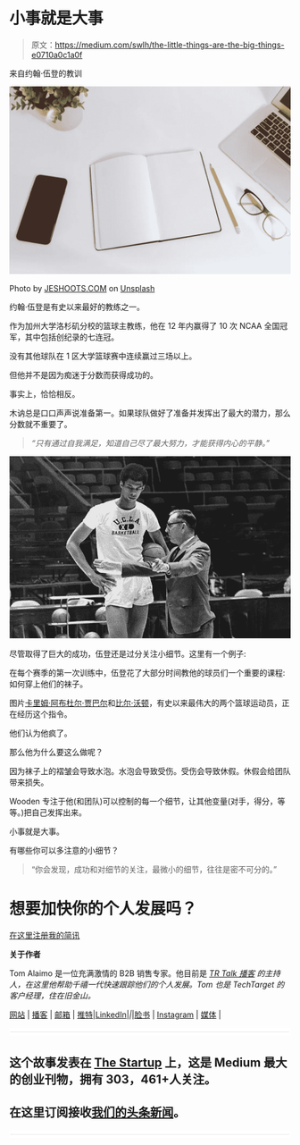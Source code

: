 # 小事就是大事

> 原文：<https://medium.com/swlh/the-little-things-are-the-big-things-e0710a0c1a0f>

来自约翰·伍登的教训

![](img/9aea948368a29bba7f6cc24d4a167268.png)

Photo by [JESHOOTS.COM](https://unsplash.com/photos/pUAM5hPaCRI?utm_source=unsplash&utm_medium=referral&utm_content=creditCopyText) on [Unsplash](https://unsplash.com/search/photos/pencil-notebook?utm_source=unsplash&utm_medium=referral&utm_content=creditCopyText)

约翰·伍登是有史以来最好的教练之一。

作为加州大学洛杉矶分校的篮球主教练，他在 12 年内赢得了 10 次 NCAA 全国冠军，其中包括创纪录的七连冠。

没有其他球队在 1 区大学篮球赛中连续赢过三场以上。

但他并不是因为痴迷于分数而获得成功的。

事实上，恰恰相反。

木讷总是口口声声说准备第一。如果球队做好了准备并发挥出了最大的潜力，那么分数就不重要了。

> *“只有通过自我满足，知道自己尽了最大努力，才能获得内心的平静。”*

![](img/d1df6f29e254652256269595c0fee619.png)

尽管取得了巨大的成功，伍登还是过分关注小细节。这里有一个例子:

在每个赛季的第一次训练中，伍登花了大部分时间教他的球员们一个重要的课程:如何穿上他们的袜子。

图片[卡里姆·阿布杜尔·贾巴尔](https://en.wikipedia.org/wiki/Kareem_Abdul-Jabbar)和[比尔·沃顿](https://en.wikipedia.org/wiki/Bill_Walton)，有史以来最伟大的两个篮球运动员，正在经历这个指令。

他们认为他疯了。

那么他为什么要这么做呢？

因为袜子上的褶皱会导致水泡。水泡会导致受伤。受伤会导致休假。休假会给团队带来损失。

Wooden 专注于他(和团队)可以控制的每一个细节，让其他变量(对手，得分，等等。)把自己发挥出来。

小事就是大事。

有哪些你可以多注意的小细节？

> “你会发现，成功和对细节的关注，最微小的细节，往往是密不可分的。”

# 想要加快你的个人发展吗？
[在这里注册我的简讯](http://eepurl.com/c-46aj)

**关于作者**

Tom Alaimo 是一位充满激情的 B2B 销售专家。他目前是 [*TR Talk 播客*](https://soundcloud.com/ryan-warner-799706255) *的主持人，在这里他帮助千禧一代快速跟踪他们的个人发展。Tom 也是 TechTarget 的客户经理，住在旧金山。*

[网站](http://tomalaimo.com/) | [播客](https://soundcloud.com/ryan-warner-799706255) | [邮箱](mailto:thomasalaimo7@gmail.com) | [推特](https://twitter.com/TomAlaimo_TTGT)|[LinkedIn](https://www.linkedin.com/in/tom-alaimo-573a1878/)|*|*|[脸书](https://www.facebook.com/thomas.alaimo.12) | [Instagram](http://instagram.com/talaimo7) | [媒体](/@TomAlaimo_TTGT) |

![](img/731acf26f5d44fdc58d99a6388fe935d.png)

## 这个故事发表在 [The Startup](https://medium.com/swlh) 上，这是 Medium 最大的创业刊物，拥有 303，461+人关注。

## 在这里订阅接收[我们的头条新闻](http://growthsupply.com/the-startup-newsletter/)。

![](img/731acf26f5d44fdc58d99a6388fe935d.png)